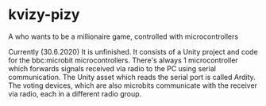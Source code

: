 # kvizy-pizy
A who wants to be a millionaire game, controlled with microcontrollers

Currently (30.6.2020) It is unfinished.
It consists of a Unity project and code for the bbc:microbit microcontrollers. There's always 1 microcontroller which forwards signals received via radio to the PC using serial communication. The Unity asset which reads the serial port is called Ardity. The voting devices, which are also microbits communicate with the receiver via radio, each in a different radio group. 

